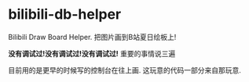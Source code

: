 # bilibili-db-helper
Bilibili Draw Board Helper. 把图片画到B站夏日绘板上!

**没有调试过!没有调试过!没有调试过!** 重要的事情说三遍

目前用的是更早的时候写的控制台在往上画. 这玩意的代码一部分来自那玩意.